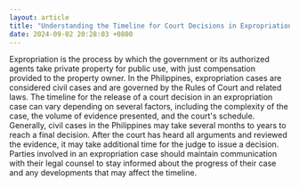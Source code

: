 ```yaml
---
layout: article
title: "Understanding the Timeline for Court Decisions in Expropriation Cases in the Philippines"
date: 2024-09-02 20:28:03 +0800
---
```


<p>Expropriation is the process by which the government or its authorized agents take private property for public use, with just compensation provided to the property owner. In the Philippines, expropriation cases are considered civil cases and are governed by the Rules of Court and related laws. The timeline for the release of a court decision in an expropriation case can vary depending on several factors, including the complexity of the case, the volume of evidence presented, and the court's schedule. Generally, civil cases in the Philippines may take several months to years to reach a final decision. After the court has heard all arguments and reviewed the evidence, it may take additional time for the judge to issue a decision. Parties involved in an expropriation case should maintain communication with their legal counsel to stay informed about the progress of their case and any developments that may affect the timeline.</p>